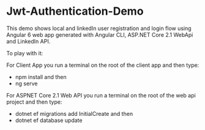 # Jwt-Authentication-Demo
This demo shows local and linkedIn user registration and login flow using Angular 6 web app generated with Angular CLI, ASP.NET Core 2.1 WebApi and LinkedIn API.

To play with it:

For Client App you run a terminal on the root of the client app and then type: 
  - npm install and then 
  - ng serve

For ASPNET Core 2.1 Web API you run a terminal on the root of the web api project and then type: 
  - dotnet ef migrations add InitialCreate and then 
  - dotnet ef database update

